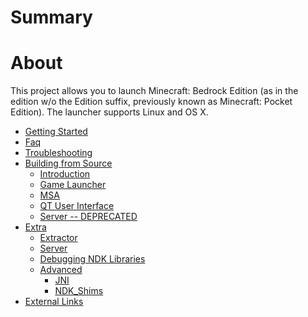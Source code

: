 # Summary

# About

This project allows you to launch Minecraft: Bedrock Edition (as in the
edition w/o the Edition suffix, previously known as Minecraft: Pocket
Edition). The launcher supports Linux and OS X.

- [Getting Started](./getting_started/index.md)
- [Faq](./faq/index.md)
- [Troubleshooting](./troubleshooting/index.md)
- [Building from Source](./source_build/index.md)
    - [Introduction](./source_build/intro.md)
    - [Game Launcher](./source_build/launcher.md)
    - [MSA](./source_build/msa.md)
    - [QT User Interface](./source_build/ui.md)
    - [Server -- DEPRECATED](./source_build/server.md)
- [Extra](./extra/index.md)
    - [Extractor](./extra/extractor/index.md)
    - [Server](./extra/server/index.md)
    - [Debugging NDK Libraries](./extra/advanced/debugging_ndk_libraries/index.md)
    - [Advanced](./extra/advanced/index.md)
        - [JNI](./extra/advanced/jni/index.md)
        - [NDK_Shims](./extra/advanced/ndk_shims/index.md)
- [External Links](./external_links/index.md)

